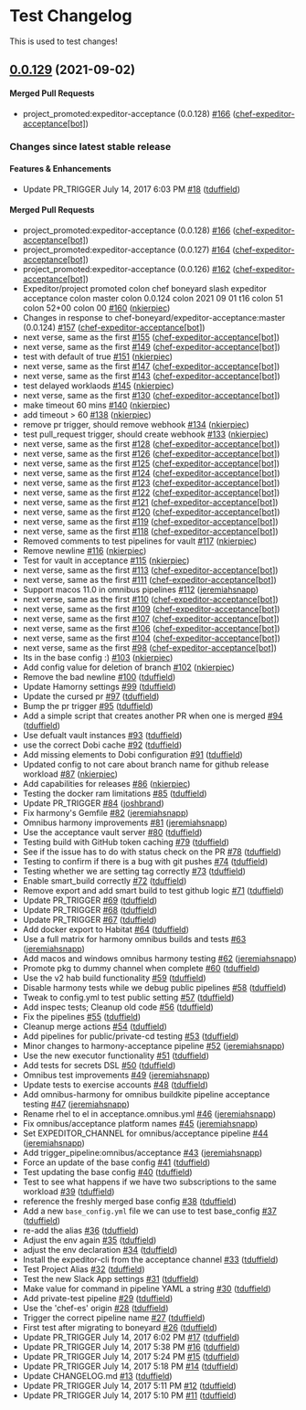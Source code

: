# Test Changelog

This is used to test changes!

<!-- latest_release 0.0.129 -->
## [0.0.129](https://github.com/chef-boneyard/expeditor-acceptance/tree/0.0.129) (2021-09-02)

#### Merged Pull Requests
- project_promoted:expeditor-acceptance (0.0.128) [#166](https://github.com/chef-boneyard/expeditor-acceptance/pull/166) ([chef-expeditor-acceptance[bot]](https://github.com/chef-expeditor-acceptance[bot]))
<!-- latest_release -->

<!-- release_rollup since=latest_stable -->
### Changes since latest stable release

#### Features & Enhancements
- Update PR_TRIGGER July 14, 2017 6:03 PM [#18](https://github.com/chef/versioner-test/pull/18) ([tduffield](https://github.com/tduffield)) <!-- 0.0.20 -->

#### Merged Pull Requests
- project_promoted:expeditor-acceptance (0.0.128) [#166](https://github.com/chef-boneyard/expeditor-acceptance/pull/166) ([chef-expeditor-acceptance[bot]](https://github.com/chef-expeditor-acceptance[bot])) <!-- 0.0.129 -->
- project_promoted:expeditor-acceptance (0.0.127) [#164](https://github.com/chef-boneyard/expeditor-acceptance/pull/164) ([chef-expeditor-acceptance[bot]](https://github.com/chef-expeditor-acceptance[bot])) <!-- 0.0.128 -->
- project_promoted:expeditor-acceptance (0.0.126) [#162](https://github.com/chef-boneyard/expeditor-acceptance/pull/162) ([chef-expeditor-acceptance[bot]](https://github.com/chef-expeditor-acceptance[bot])) <!-- 0.0.127 -->
- Expeditor/project promoted colon chef boneyard slash expeditor acceptance colon master colon 0.0.124 colon 2021 09 01 t16 colon 51 colon 52+00 colon 00 [#160](https://github.com/chef-boneyard/expeditor-acceptance/pull/160) ([nkierpiec](https://github.com/nkierpiec)) <!-- 0.0.126 -->
- Changes in response to chef-boneyard/expeditor-acceptance:master (0.0.124) [#157](https://github.com/chef-boneyard/expeditor-acceptance/pull/157) ([chef-expeditor-acceptance[bot]](https://github.com/chef-expeditor-acceptance[bot])) <!-- 0.0.125 -->
- next verse, same as the first [#155](https://github.com/chef-boneyard/expeditor-acceptance/pull/155) ([chef-expeditor-acceptance[bot]](https://github.com/chef-expeditor-acceptance[bot])) <!-- 0.0.124 -->
- next verse, same as the first [#149](https://github.com/chef-boneyard/expeditor-acceptance/pull/149) ([chef-expeditor-acceptance[bot]](https://github.com/chef-expeditor-acceptance[bot])) <!-- 0.0.122 -->
- test with default of true [#151](https://github.com/chef-boneyard/expeditor-acceptance/pull/151) ([nkierpiec](https://github.com/nkierpiec)) <!-- 0.0.121 -->
- next verse, same as the first [#147](https://github.com/chef-boneyard/expeditor-acceptance/pull/147) ([chef-expeditor-acceptance[bot]](https://github.com/chef-expeditor-acceptance[bot])) <!-- 0.0.120 -->
- next verse, same as the first [#143](https://github.com/chef-boneyard/expeditor-acceptance/pull/143) ([chef-expeditor-acceptance[bot]](https://github.com/chef-expeditor-acceptance[bot])) <!-- 0.0.119 -->
- test delayed worklaods [#145](https://github.com/chef-boneyard/expeditor-acceptance/pull/145) ([nkierpiec](https://github.com/nkierpiec)) <!-- 0.0.118 -->
- next verse, same as the first [#130](https://github.com/chef-boneyard/expeditor-acceptance/pull/130) ([chef-expeditor-acceptance[bot]](https://github.com/chef-expeditor-acceptance[bot])) <!-- 0.0.117 -->
- make timeout 60 mins [#140](https://github.com/chef-boneyard/expeditor-acceptance/pull/140) ([nkierpiec](https://github.com/nkierpiec)) <!-- 0.0.116 -->
- add timeout &gt; 60 [#138](https://github.com/chef-boneyard/expeditor-acceptance/pull/138) ([nkierpiec](https://github.com/nkierpiec)) <!-- 0.0.115 -->
- remove pr trigger, should remove webhook [#134](https://github.com/chef-boneyard/expeditor-acceptance/pull/134) ([nkierpiec](https://github.com/nkierpiec)) <!-- 0.0.114 -->
- test pull_request trigger, should create webhook [#133](https://github.com/chef-boneyard/expeditor-acceptance/pull/133) ([nkierpiec](https://github.com/nkierpiec)) <!-- 0.0.113 -->
- next verse, same as the first [#128](https://github.com/chef-boneyard/expeditor-acceptance/pull/128) ([chef-expeditor-acceptance[bot]](https://github.com/chef-expeditor-acceptance[bot])) <!-- 0.0.112 -->
- next verse, same as the first [#126](https://github.com/chef-boneyard/expeditor-acceptance/pull/126) ([chef-expeditor-acceptance[bot]](https://github.com/chef-expeditor-acceptance[bot])) <!-- 0.0.111 -->
- next verse, same as the first [#125](https://github.com/chef-boneyard/expeditor-acceptance/pull/125) ([chef-expeditor-acceptance[bot]](https://github.com/chef-expeditor-acceptance[bot])) <!-- 0.0.110 -->
- next verse, same as the first [#124](https://github.com/chef-boneyard/expeditor-acceptance/pull/124) ([chef-expeditor-acceptance[bot]](https://github.com/chef-expeditor-acceptance[bot])) <!-- 0.0.109 -->
- next verse, same as the first [#123](https://github.com/chef-boneyard/expeditor-acceptance/pull/123) ([chef-expeditor-acceptance[bot]](https://github.com/chef-expeditor-acceptance[bot])) <!-- 0.0.108 -->
- next verse, same as the first [#122](https://github.com/chef-boneyard/expeditor-acceptance/pull/122) ([chef-expeditor-acceptance[bot]](https://github.com/chef-expeditor-acceptance[bot])) <!-- 0.0.107 -->
- next verse, same as the first [#121](https://github.com/chef-boneyard/expeditor-acceptance/pull/121) ([chef-expeditor-acceptance[bot]](https://github.com/chef-expeditor-acceptance[bot])) <!-- 0.0.106 -->
- next verse, same as the first [#120](https://github.com/chef-boneyard/expeditor-acceptance/pull/120) ([chef-expeditor-acceptance[bot]](https://github.com/chef-expeditor-acceptance[bot])) <!-- 0.0.105 -->
- next verse, same as the first [#119](https://github.com/chef-boneyard/expeditor-acceptance/pull/119) ([chef-expeditor-acceptance[bot]](https://github.com/chef-expeditor-acceptance[bot])) <!-- 0.0.104 -->
- next verse, same as the first [#118](https://github.com/chef-boneyard/expeditor-acceptance/pull/118) ([chef-expeditor-acceptance[bot]](https://github.com/chef-expeditor-acceptance[bot])) <!-- 0.0.103 -->
- Removed comments to test pipelines for vault [#117](https://github.com/chef-boneyard/expeditor-acceptance/pull/117) ([nkierpiec](https://github.com/nkierpiec)) <!-- 0.0.102 -->
- Remove newline [#116](https://github.com/chef-boneyard/expeditor-acceptance/pull/116) ([nkierpiec](https://github.com/nkierpiec)) <!-- 0.0.101 -->
- Test for vault in acceptance [#115](https://github.com/chef-boneyard/expeditor-acceptance/pull/115) ([nkierpiec](https://github.com/nkierpiec)) <!-- 0.0.100 -->
- next verse, same as the first [#113](https://github.com/chef-boneyard/expeditor-acceptance/pull/113) ([chef-expeditor-acceptance[bot]](https://github.com/chef-expeditor-acceptance[bot])) <!-- 0.0.99 -->
- next verse, same as the first [#111](https://github.com/chef-boneyard/expeditor-acceptance/pull/111) ([chef-expeditor-acceptance[bot]](https://github.com/chef-expeditor-acceptance[bot])) <!-- 0.0.98 -->
- Support macos 11.0 in omnibus pipelines [#112](https://github.com/chef-boneyard/expeditor-acceptance/pull/112) ([jeremiahsnapp](https://github.com/jeremiahsnapp)) <!-- 0.0.97 -->
- next verse, same as the first [#110](https://github.com/chef-boneyard/expeditor-acceptance/pull/110) ([chef-expeditor-acceptance[bot]](https://github.com/chef-expeditor-acceptance[bot])) <!-- 0.0.96 -->
- next verse, same as the first [#109](https://github.com/chef-boneyard/expeditor-acceptance/pull/109) ([chef-expeditor-acceptance[bot]](https://github.com/chef-expeditor-acceptance[bot])) <!-- 0.0.95 -->
- next verse, same as the first [#107](https://github.com/chef-boneyard/expeditor-acceptance/pull/107) ([chef-expeditor-acceptance[bot]](https://github.com/chef-expeditor-acceptance[bot])) <!-- 0.0.94 -->
- next verse, same as the first [#106](https://github.com/chef-boneyard/expeditor-acceptance/pull/106) ([chef-expeditor-acceptance[bot]](https://github.com/chef-expeditor-acceptance[bot])) <!-- 0.0.93 -->
- next verse, same as the first [#104](https://github.com/chef-boneyard/expeditor-acceptance/pull/104) ([chef-expeditor-acceptance[bot]](https://github.com/chef-expeditor-acceptance[bot])) <!-- 0.0.92 -->
- next verse, same as the first [#98](https://github.com/chef-boneyard/expeditor-acceptance/pull/98) ([chef-expeditor-acceptance[bot]](https://github.com/chef-expeditor-acceptance[bot])) <!-- 0.0.91 -->
- Its in the base config :) [#103](https://github.com/chef-boneyard/expeditor-acceptance/pull/103) ([nkierpiec](https://github.com/nkierpiec)) <!-- 0.0.90 -->
- Add config value for deletion of branch [#102](https://github.com/chef-boneyard/expeditor-acceptance/pull/102) ([nkierpiec](https://github.com/nkierpiec)) <!-- 0.0.89 -->
- Remove the bad newline [#100](https://github.com/chef-boneyard/expeditor-acceptance/pull/100) ([tduffield](https://github.com/tduffield)) <!-- 0.0.88 -->
- Update Hamorny settings [#99](https://github.com/chef-boneyard/expeditor-acceptance/pull/99) ([tduffield](https://github.com/tduffield)) <!-- 0.0.87 -->
- Update the cursed pr [#97](https://github.com/chef-boneyard/expeditor-acceptance/pull/97) ([tduffield](https://github.com/tduffield)) <!-- 0.0.86 -->
- Bump the pr trigger [#95](https://github.com/chef-boneyard/expeditor-acceptance/pull/95) ([tduffield](https://github.com/tduffield)) <!-- 0.0.85 -->
- Add a simple script that creates another PR when one is merged [#94](https://github.com/chef-boneyard/expeditor-acceptance/pull/94) ([tduffield](https://github.com/tduffield)) <!-- 0.0.84 -->
- Use defualt vault instances [#93](https://github.com/chef-boneyard/expeditor-acceptance/pull/93) ([tduffield](https://github.com/tduffield)) <!-- 0.0.83 -->
- use the correct Dobi cache [#92](https://github.com/chef-boneyard/expeditor-acceptance/pull/92) ([tduffield](https://github.com/tduffield)) <!-- 0.0.82 -->
- Add missing elements to Dobi configuration [#91](https://github.com/chef-boneyard/expeditor-acceptance/pull/91) ([tduffield](https://github.com/tduffield)) <!-- 0.0.81 -->
- Updated config to not care about branch name for github release workload [#87](https://github.com/chef-boneyard/expeditor-acceptance/pull/87) ([nkierpiec](https://github.com/nkierpiec)) <!-- 0.0.80 -->
- Add capabilities for releases [#86](https://github.com/chef-boneyard/expeditor-acceptance/pull/86) ([nkierpiec](https://github.com/nkierpiec)) <!-- 0.0.79 -->
- Testing the docker ram limitations [#85](https://github.com/chef-boneyard/expeditor-acceptance/pull/85) ([tduffield](https://github.com/tduffield)) <!-- 0.0.78 -->
- Update PR_TRIGGER [#84](https://github.com/chef-boneyard/expeditor-acceptance/pull/84) ([joshbrand](https://github.com/joshbrand)) <!-- 0.0.77 -->
- Fix harmony&#39;s Gemfile [#82](https://github.com/chef-boneyard/expeditor-acceptance/pull/82) ([jeremiahsnapp](https://github.com/jeremiahsnapp)) <!-- 0.0.76 -->
- Omnibus harmony improvements [#81](https://github.com/chef-boneyard/expeditor-acceptance/pull/81) ([jeremiahsnapp](https://github.com/jeremiahsnapp)) <!-- 0.0.75 -->
- Use the acceptance vault server [#80](https://github.com/chef-boneyard/expeditor-acceptance/pull/80) ([tduffield](https://github.com/tduffield)) <!-- 0.0.74 -->
- Testing build with GitHub token caching [#79](https://github.com/chef-boneyard/expeditor-acceptance/pull/79) ([tduffield](https://github.com/tduffield)) <!-- 0.0.73 -->
- See if the issue has to do with status check on the PR [#78](https://github.com/chef-boneyard/expeditor-acceptance/pull/78) ([tduffield](https://github.com/tduffield)) <!-- 0.0.72 -->
- Testing to confirm if there is a bug with git pushes [#74](https://github.com/chef-boneyard/expeditor-acceptance/pull/74) ([tduffield](https://github.com/tduffield)) <!-- 0.0.71 -->
- Testing whether we are setting tag correctly [#73](https://github.com/chef-boneyard/expeditor-acceptance/pull/73) ([tduffield](https://github.com/tduffield)) <!-- 0.0.70 -->
- Enable smart_build correctly [#72](https://github.com/chef-boneyard/expeditor-acceptance/pull/72) ([tduffield](https://github.com/tduffield)) <!-- 0.0.69 -->
- Remove export and add smart build to test github logic [#71](https://github.com/chef-boneyard/expeditor-acceptance/pull/71) ([tduffield](https://github.com/tduffield)) <!-- 0.0.68 -->
- Update PR_TRIGGER [#69](https://github.com/chef-boneyard/expeditor-acceptance/pull/69) ([tduffield](https://github.com/tduffield)) <!-- 0.0.67 -->
- Update PR_TRIGGER [#68](https://github.com/chef-boneyard/expeditor-acceptance/pull/68) ([tduffield](https://github.com/tduffield)) <!-- 0.0.66 -->
- Update PR_TRIGGER [#67](https://github.com/chef-boneyard/expeditor-acceptance/pull/67) ([tduffield](https://github.com/tduffield)) <!-- 0.0.65 -->
- Add docker export to Habitat [#64](https://github.com/chef-boneyard/expeditor-acceptance/pull/64) ([tduffield](https://github.com/tduffield)) <!-- 0.0.64 -->
- Use a full matrix for harmony omnibus builds and tests [#63](https://github.com/chef-boneyard/expeditor-acceptance/pull/63) ([jeremiahsnapp](https://github.com/jeremiahsnapp)) <!-- 0.0.63 -->
- Add macos and windows omnibus harmony testing [#62](https://github.com/chef-boneyard/expeditor-acceptance/pull/62) ([jeremiahsnapp](https://github.com/jeremiahsnapp)) <!-- 0.0.62 -->
- Promote pkg to dummy channel when complete [#60](https://github.com/chef-boneyard/expeditor-acceptance/pull/60) ([tduffield](https://github.com/tduffield)) <!-- 0.0.61 -->
- Use the v2 hab build functionality [#59](https://github.com/chef-boneyard/expeditor-acceptance/pull/59) ([tduffield](https://github.com/tduffield)) <!-- 0.0.60 -->
- Disable harmony tests while we debug public pipelines [#58](https://github.com/chef-boneyard/expeditor-acceptance/pull/58) ([tduffield](https://github.com/tduffield)) <!-- 0.0.54 -->
- Tweak to config.yml to test public setting [#57](https://github.com/chef-boneyard/expeditor-acceptance/pull/57) ([tduffield](https://github.com/tduffield)) <!-- 0.0.52 -->
- Add inspec tests; Cleanup old code [#56](https://github.com/chef-boneyard/expeditor-acceptance/pull/56) ([tduffield](https://github.com/tduffield)) <!-- 0.0.51 -->
- Fix the pipelines [#55](https://github.com/chef-boneyard/expeditor-acceptance/pull/55) ([tduffield](https://github.com/tduffield)) <!-- 0.0.50 -->
- Cleanup merge actions [#54](https://github.com/chef-boneyard/expeditor-acceptance/pull/54) ([tduffield](https://github.com/tduffield)) <!-- 0.0.49 -->
- Add pipelines for public/private-cd testing [#53](https://github.com/chef-boneyard/expeditor-acceptance/pull/53) ([tduffield](https://github.com/tduffield)) <!-- 0.0.48 -->
- Minor changes to harmony-acceptance pipeline [#52](https://github.com/chef-boneyard/expeditor-acceptance/pull/52) ([jeremiahsnapp](https://github.com/jeremiahsnapp)) <!-- 0.0.47 -->
- Use the new executor functionality [#51](https://github.com/chef-boneyard/expeditor-acceptance/pull/51) ([tduffield](https://github.com/tduffield)) <!-- 0.0.46 -->
- Add tests for secrets DSL [#50](https://github.com/chef-boneyard/expeditor-acceptance/pull/50) ([tduffield](https://github.com/tduffield)) <!-- 0.0.45 -->
- Omnibus test improvements [#49](https://github.com/chef-boneyard/expeditor-acceptance/pull/49) ([jeremiahsnapp](https://github.com/jeremiahsnapp)) <!-- 0.0.44 -->
- Update tests to exercise accounts [#48](https://github.com/chef-boneyard/expeditor-acceptance/pull/48) ([tduffield](https://github.com/tduffield)) <!-- 0.0.43 -->
- Add omnibus-harmony for omnibus buildkite pipeline acceptance testing [#47](https://github.com/chef-boneyard/expeditor-acceptance/pull/47) ([jeremiahsnapp](https://github.com/jeremiahsnapp)) <!-- 0.0.42 -->
- Rename rhel to el in acceptance.omnibus.yml [#46](https://github.com/chef-boneyard/expeditor-acceptance/pull/46) ([jeremiahsnapp](https://github.com/jeremiahsnapp)) <!-- 0.0.41 -->
- Fix omnibus/acceptance platform names [#45](https://github.com/chef-boneyard/expeditor-acceptance/pull/45) ([jeremiahsnapp](https://github.com/jeremiahsnapp)) <!-- 0.0.40 -->
- Set EXPEDITOR_CHANNEL for omnibus/acceptance pipeline [#44](https://github.com/chef-boneyard/expeditor-acceptance/pull/44) ([jeremiahsnapp](https://github.com/jeremiahsnapp)) <!-- 0.0.39 -->
- Add trigger_pipeline:omnibus/acceptance [#43](https://github.com/chef-boneyard/expeditor-acceptance/pull/43) ([jeremiahsnapp](https://github.com/jeremiahsnapp)) <!-- 0.0.38 -->
- Force an update of the base config [#41](https://github.com/chef-boneyard/expeditor-acceptance/pull/41) ([tduffield](https://github.com/tduffield)) <!-- 0.0.37 -->
- Test updating the base config [#40](https://github.com/chef-boneyard/expeditor-acceptance/pull/40) ([tduffield](https://github.com/tduffield)) <!-- 0.0.36 -->
- Test to see what happens if we have two subscriptions to the same workload [#39](https://github.com/chef-boneyard/expeditor-acceptance/pull/39) ([tduffield](https://github.com/tduffield)) <!-- 0.0.35 -->
- reference the freshly merged base config [#38](https://github.com/chef-boneyard/expeditor-acceptance/pull/38) ([tduffield](https://github.com/tduffield)) <!-- 0.0.34 -->
- Add a new `base_config.yml` file we can use to test base_config [#37](https://github.com/chef-boneyard/expeditor-acceptance/pull/37) ([tduffield](https://github.com/tduffield)) <!-- 0.0.33 -->
- re-add the alias [#36](https://github.com/chef-boneyard/expeditor-acceptance/pull/36) ([tduffield](https://github.com/tduffield)) <!-- 0.0.32 -->
- Adjust the env again [#35](https://github.com/chef-boneyard/expeditor-acceptance/pull/35) ([tduffield](https://github.com/tduffield)) <!-- 0.0.31 -->
- adjust the env declaration [#34](https://github.com/chef-boneyard/expeditor-acceptance/pull/34) ([tduffield](https://github.com/tduffield)) <!-- 0.0.30 -->
- Install the expeditor-cli from the acceptance channel [#33](https://github.com/chef-boneyard/expeditor-acceptance/pull/33) ([tduffield](https://github.com/tduffield)) <!-- 0.0.29 -->
- Test Project Alias [#32](https://github.com/chef-boneyard/expeditor-acceptance/pull/32) ([tduffield](https://github.com/tduffield)) <!-- 0.0.28 -->
- Test the new Slack App settings [#31](https://github.com/chef-boneyard/expeditor-acceptance/pull/31) ([tduffield](https://github.com/tduffield)) <!-- 0.0.27 -->
- Make value for command in pipeline YAML a string [#30](https://github.com/chef-boneyard/expeditor-acceptance/pull/30) ([tduffield](https://github.com/tduffield)) <!-- 0.0.26 -->
- Add private-test pipeline [#29](https://github.com/chef-boneyard/expeditor-acceptance/pull/29) ([tduffield](https://github.com/tduffield)) <!-- 0.0.25 -->
- Use the &#39;chef-es&#39; origin [#28](https://github.com/chef-boneyard/expeditor-acceptance/pull/28) ([tduffield](https://github.com/tduffield)) <!-- 0.0.24 -->
- Trigger the correct pipeline name [#27](https://github.com/chef-boneyard/expeditor-acceptance/pull/27) ([tduffield](https://github.com/tduffield)) <!-- 0.0.23 -->
- First test after migrating to boneyard [#26](https://github.com/chef-boneyard/expeditor-acceptance/pull/26) ([tduffield](https://github.com/tduffield)) <!-- 0.0.22 -->
- Update PR_TRIGGER July 14, 2017 6:02 PM [#17](https://github.com/chef/versioner-test/pull/17) ([tduffield](https://github.com/tduffield)) <!-- 0.0.19 -->
- Update PR_TRIGGER July 14, 2017 5:38 PM [#16](https://github.com/chef/versioner-test/pull/16) ([tduffield](https://github.com/tduffield)) <!-- 0.0.18 -->
- Update PR_TRIGGER July 14, 2017 5:24 PM [#15](https://github.com/chef/versioner-test/pull/15) ([tduffield](https://github.com/tduffield)) <!-- 0.0.17 -->
- Update PR_TRIGGER July 14, 2017 5:18 PM [#14](https://github.com/chef/versioner-test/pull/14) ([tduffield](https://github.com/tduffield)) <!-- 0.0.16 -->
- Update CHANGELOG.md [#13](https://github.com/chef/versioner-test/pull/13) ([tduffield](https://github.com/tduffield)) <!-- 0.0.15 -->
- Update PR_TRIGGER July 14, 2017 5:11 PM [#12](https://github.com/chef/versioner-test/pull/12) ([tduffield](https://github.com/tduffield)) <!-- 0.0.14 -->
- Update PR_TRIGGER July 14, 2017 5:10 PM [#11](https://github.com/chef/versioner-test/pull/11) ([tduffield](https://github.com/tduffield)) <!-- 0.0.13 -->
<!-- release_rollup -->